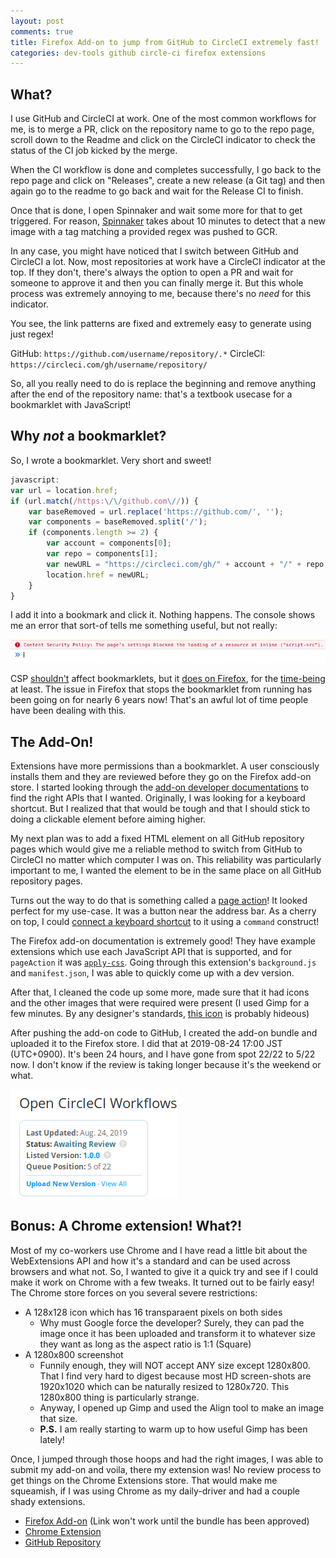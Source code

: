 ```yaml
---
layout: post
comments: true
title: Firefox Add-on to jump from GitHub to CircleCI extremely fast!
categories: dev-tools github circle-ci firefox extensions
---
```


## What?

I use GitHub and CircleCI at work. One of the most common workflows for me, is
to merge a PR, click on the repository name to go to the repo page, scroll down
to the Readme and click on the CircleCI indicator to check the status of the CI
job kicked by the merge.

When the CI workflow is done and completes successfully, I go back to the repo
page and click on "Releases", create a new release (a Git tag) and then again go
to the readme to go back and wait for the Release CI to finish.

Once that is done, I open Spinnaker and wait some more for that to get
triggered. For reason, [Spinnaker][1] takes about 10 minutes to detect that a
new image with a tag matching a provided regex was pushed to GCR.

In any case, you might have noticed that I switch between GitHub and CircleCI a
lot. Now, most repositories at work have a CircleCI indicator at the top. If
they don't, there's always the option to open a PR and wait for someone to
approve it and then you can finally merge it. But this whole process was
extremely annoying to me, because there's no _need_ for this indicator.

You see, the link patterns are fixed and extremely easy to generate using just
regex!

GitHub:   `https://github.com/username/repository/.*`
CircleCI: `https://circleci.com/gh/username/repository/`

So, all you really need to do is replace the beginning and remove anything after
the end of the repository name: that's a textbook usecase for a bookmarklet with
JavaScript!

## Why _not_ a bookmarklet?

So, I wrote a bookmarklet. Very short and sweet!

```javascript
javascript:
var url = location.href;
if (url.match(/https:\/\/github.com\//)) {
    var baseRemoved = url.replace('https://github.com/', '');
    var components = baseRemoved.split('/');
    if (components.length >= 2) {
        var account = components[0];
        var repo = components[1];
        var newURL = "https://circleci.com/gh/" + account + "/" + repo;
        location.href = newURL;
    }
}
```

I add it into a bookmark and click it. Nothing happens. The console shows me an
error that sort-of tells me something useful, but not really:

![error][2]

CSP [shouldn't][3] affect bookmarklets, but it [does on Firefox][4], for the
[time-being][5] at least. The issue in Firefox that stops the bookmarklet from
running has been going on for nearly 6 years now! That's an awful lot of time
people have been dealing with this.

## The Add-On!

Extensions have more permissions than a bookmarklet. A user consciously installs
them and they are reviewed before they go on the Firefox add-on store. I started
looking through the [add-on developer documentations][6] to find the right APIs
that I wanted. Originally, I was looking for a keyboard shortcut. But I realized
that that would be tough and that I should stick to doing a clickable element
before aiming higher.

My next plan was to add a fixed HTML element on all GitHub repository pages
which would give me a reliable method to switch from GitHub to CircleCI no
matter which computer I was on. This reliability was particularly important to
me, I wanted the element to be in the same place on all GitHub repository pages.

Turns out the way to do that is something called a [page action][7]! It looked
perfect for my use-case. It was a button near the address bar. As a cherry on
top, I could [connect a keyboard shortcut][8] to it using a `command` construct!

The Firefox add-on documentation is extremely good! They have example extensions
which use each JavaScript API that is supported, and for `pageAction` it was
[`apply-css`][9]. Going through this extension's `background.js` and
`manifest.json`, I was able to quickly come up with a dev version.

After that, I cleaned the code up some more, made sure that it had icons and the
other images that were required were present (I used Gimp for a few minutes. By
any designer's standards, [this icon][10] is probably hideous)

After pushing the add-on code to GitHub, I created the add-on bundle and
uploaded it to the Firefox store. I did that at 2019-08-24 17:00 JST (UTC+0900).
It's been 24 hours, and I have gone from spot 22/22 to 5/22 now. I don't know if
the review is taking longer because it's the weekend or what.

![queue-spot][11]

## Bonus: A Chrome extension! What?!

Most of my co-workers use Chrome and I have read a little bit about the
WebExtensions API and how it's a standard and can be used across browsers and
what not. So, I wanted to give it a quick try and see if I could make it work on
Chrome with a few tweaks. It turned out to be fairly easy! The Chrome store
forces on you several severe restrictions: 

- A 128x128 icon which has 16 transparaent pixels on both sides
    - Why must Google force the developer? Surely, they can pad the image once
    it has been uploaded and transform it to whatever size they want as long as
    the aspect ratio is 1:1 (Square)
- A 1280x800 screenshot
    - Funnily enough, they will NOT accept ANY size except 1280x800. That I find
    very hard to digest because most HD screen-shots are 1920x1020 which can be
    naturally resized to 1280x720. This 1280x800 thing is particularly strange.
    - Anyway, I opened up Gimp and used the Align tool to make an image that
    size.
    - **P.S.** I am really starting to warm up to how useful Gimp has been lately!

Once, I jumped through those hoops and had the right images, I was able to
submit my add-on and voila, there my extension was! No review process to get
things on the Chrome Extensions store. That would make me squeamish, if I was
using Chrome as my daily-driver and had a couple shady extensions.

- [Firefox Add-on][14] (Link won't work until the bundle has been approved)
- [Chrome Extension][12]
- [GitHub Repository][13]

[1]: https://www.spinnaker.io/concepts/
[2]: /public/img/github-bookmarklet-image.png
[3]: https://github.blog/2013-04-19-content-security-policy/#bookmarklets
[4]: https://bugzilla.mozilla.org/show_bug.cgi?id=866522
[5]: https://bugzilla.mozilla.org/show_bug.cgi?id=1478037
[6]: https://developer.mozilla.org/en-US/docs/Mozilla/Add-ons
[7]: https://developer.mozilla.org/en-US/docs/Mozilla/Add-ons/WebExtensions/API/pageAction
[8]: https://developer.mozilla.org/en-US/docs/Mozilla/Add-ons/WebExtensions/manifest.json/commands#Special_shortcuts
[9]: https://github.com/mdn/webextensions-examples/tree/bbacbd0c40eb41622625584355baf077ed598669/apply-css
[10]: https://raw.githubusercontent.com/icyflame/open-circleci-workflows-firefox/master/icons/open-circleci-workflows-96.png
[11]: /public/img/github-bookmarklet-store-review-queue.png
[12]: https://chrome.google.com/webstore/detail/open-circleci-workflows/fcjcanbkalgfniilkedfjgaglfgdjlcb
[13]: https://github.com/icyflame/open-circleci-workflows-firefox
[14]: https://addons.mozilla.org/en-US/firefox/addon/open-circleci-workflows/
